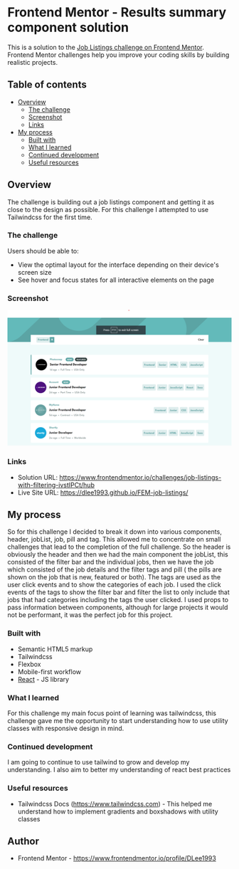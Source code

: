 # Frontend Mentor - Results summary component solution

This is a solution to the [Job Listings challenge on Frontend Mentor](https://www.frontendmentor.io/challenges/job-listings-with-filtering-ivstIPCt/hub). Frontend Mentor challenges help you improve your coding skills by building realistic projects.

## Table of contents

-   [Overview](#overview)
    -   [The challenge](#the-challenge)
    -   [Screenshot](#screenshot)
    -   [Links](#links)
-   [My process](#my-process)
    -   [Built with](#built-with)
    -   [What I learned](#what-i-learned)
    -   [Continued development](#continued-development)
    -   [Useful resources](#useful-resources)

## Overview

The challenge is building out a job listings component and getting it as close to the design as possible. For this challenge I attempted to use Tailwindcss for the first time.

### The challenge

Users should be able to:

-   View the optimal layout for the interface depending on their device's screen size
-   See hover and focus states for all interactive elements on the page

### Screenshot

![ScreenShot](Screenshot.png)

### Links

-   Solution URL: https://www.frontendmentor.io/challenges/job-listings-with-filtering-ivstIPCt/hub
-   Live Site URL: https://dlee1993.github.io/FEM-job-listings/

## My process

So for this challenge I decided to break it down into various components, header, jobList, job, pill and tag. This  allowed me to concentrate on small challenges that lead to the completion of the full challenge. So the header is obviously the header and then we had the main component the jobList, this consisted of the filter bar and the individual jobs, then we have the job which consisted of the job details and the filter tags and pill ( the pills are shown on the job that is new, featured or both). The tags are used as the user click events and to show the categories of each job. I used the click events of the tags to show the filter bar and filter the list to only include that jobs that had categories including the tags the user clicked. I used props to pass information between components, although for large projects it would not be performant, it was the perfect job for this project.

### Built with

-   Semantic HTML5 markup
-   Tailwindcss
-   Flexbox
-   Mobile-first workflow
-   [React](https://reactjs.org/) - JS library

### What I learned

For this challenge my main focus point of learning was tailwindcss, this challenge gave me the opportunity to start understanding how to use utility classes with responsive design in mind.

### Continued development

I am going to continue to use tailwind to grow and develop my understanding. I also aim to better my understanding of react best practices

### Useful resources

-   Tailwindcss Docs (https://www.tailwindcss.com) - This helped me understand how to implement gradients and boxshadows with utility classes

## Author

-   Frontend Mentor - https://www.frontendmentor.io/profile/DLee1993
